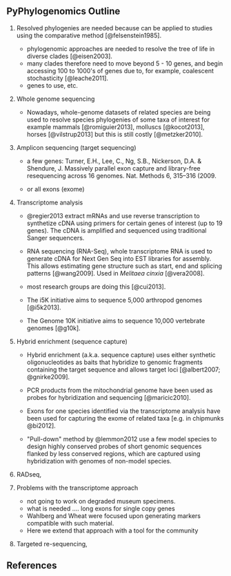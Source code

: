 ## PyPhylogenomics Outline

1. Resolved phylogenies are needed because can be applied to studies using the
        comparative method [@felsenstein1985].
    * phylogenomic approaches are needed to resolve the tree of life in diverse
      clades [@eisen2003].
 	* many clades therefore need to move beyond 5 - 10 genes, and begin
      accessing 100 to 1000's of genes due to, for example, coalescent
      stochasticity [@leache2011].
	* genes to use, etc.
2. Whole genome sequencing
    * Nowadays, whole-genome datasets of related species are being used to
      resolve species phylogenies of some taxa of interest for example mammals
      [@romiguier2013], molluscs [@kocot2013], horses [@vilstrup2013] but this is
      still costly [@metzker2010].

3. Amplicon sequencing (target sequencing)

    * a few genes: Turner, E.H., Lee, C., Ng, S.B., Nickerson, D.A. & Shendure,
    J. Massively parallel exon capture and library-free resequencing across
    16 genomes. Nat. Methods 6, 315–316 (2009.

    * or all exons (exome)

3. Transcriptome analysis

	* @regier2013 extract mRNAs and use reverse transcription to synthetize
      cDNA using primers for certain genes of interest (up to 19 genes). The cDNA
      is amplified and sequenced using traditional Sanger sequencers.

    * RNA sequencing (RNA-Seq), whole transcriptome RNA is used to generate cDNA
      for Next Gen Seq into EST libraries for assembly. This allows estimating
      gene structure such as start, end and splicing patterns [@wang2009]. Used
      in *Melitaea cinxia* [@vera2008].

    * most research groups are doing this [@cui2013].

	* The i5K initiative aims to sequence 5,000 arthropod genomes [@i5k2013].

	* The Genome 10K initiative aims to sequence 10,000 vertebrate genomes
      [@g10k].

4. Hybrid enrichment (sequence capture)

    * Hybrid enrichment (a.k.a. sequence capture) uses either
      synthetic oligonucleotides as baits that hybridize to genomic fragments
      containing the target sequence and allows target loci [@albert2007;
      @gnirke2009].

    * PCR products from the mitochondrial genome have been
      used as probes for hybridization and sequencing [@maricic2010].

    * Exons for one species identified via the transcriptome analysis have been
      used for capturing the exome of related taxa [e.g. in chipmunks @bi2012].

    * "Pull-down" method by @lemmon2012 use a few model species to design
      highly conserved probes of short genomic sequences flanked by less
      conserved regions, which are captured using hybridization with genomes of
      non-model species.

5. RADseq, 

4. Problems with the transcriptome approach 
	* not going to work on degraded museum specimens. 
	* what is needed .... long exons for single copy genes
	* Wahlberg and Wheat were focused upon generating markers compatible with 
      such material. 
	* Here we extend that approach with a tool for the community

5. Targeted re-sequencing,

## References
